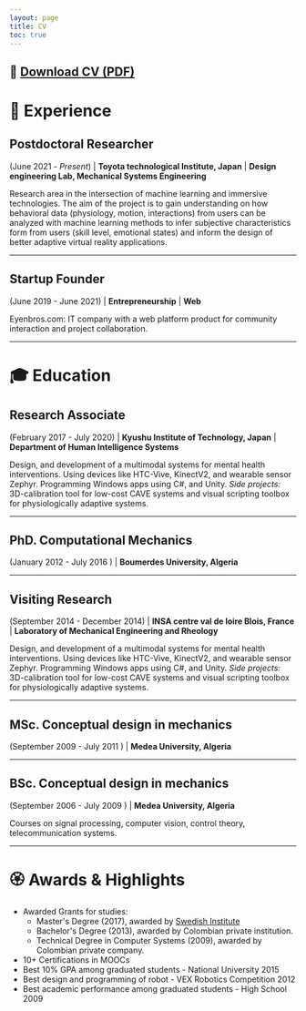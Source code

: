 ```yaml
---
layout: page
title: CV
toc: true
---
```


📄 <a href="{{ site.baseurl }}{% link /assets/files/Brahim-Benaissa_CV.pdf %}" target="_blank">Download CV (PDF)</a>
---

# 🧰 Experience

## Postdoctoral Researcher
(June 2021 - *Present*) | **Toyota technological Institute, Japan** | **Design engineering Lab, Mechanical Systems Engineering**

Research area in the intersection of machine learning and immersive technologies.
The aim of the project is to gain understanding on how behavioral data (physiology, motion, interactions) from users can be analyzed with machine learning methods to infer subjective characteristics form from users (skill level, emotional states) and inform the design of better adaptive virtual reality applications.

---

## Startup Founder
(June 2019 - June 2021) | **Entrepreneurship** | **Web** 

Eyenbros.com: IT company with a web platform product for community interaction and project
collaboration.  

---

# 🎓 Education

## Research Associate
(February 2017 - July 2020) | **Kyushu Institute of Technology, Japan** | **Department of Human Intelligence Systems**

Design, and development of a multimodal systems for mental health interventions. Using devices like HTC-Vive, KinectV2, and wearable sensor Zephyr. Programming Windows apps using C#, and Unity. *Side projects:* 3D-calibration tool for low-cost CAVE systems and visual scripting toolbox for physiologically adaptive systems.

---

## PhD. Computational Mechanics
(January 2012 - July 2016 ) | **Boumerdes University, Algeria**


---

## Visiting Research
(September 2014 - December 2014) | **INSA centre val de loire Blois, France** | **Laboratory of Mechanical Engineering and Rheology**

Design, and development of a multimodal systems for mental health interventions. Using devices like HTC-Vive, KinectV2, and wearable sensor Zephyr. Programming Windows apps using C#, and Unity. *Side projects:* 3D-calibration tool for low-cost CAVE systems and visual scripting toolbox for physiologically adaptive systems.

---
## MSc. Conceptual design in mechanics
(September 2009 - July 2011 ) | **Medea University, Algeria**


---
## BSc. Conceptual design in mechanics
(September 2006 - July 2009 ) | **Medea University, Algeria**

Courses on signal processing, computer vision, control theory, telecommunication systems.

---

# 🏵️ Awards & Highlights

- Awarded Grants for studies:
    - Master's Degree (2017), awarded by [Swedish Institute](https://eng.si.se/scholarship/the-swedish-institute-study-scholarships/)
    - Bachelor's Degree (2013), awarded by Colombian private institution.
    - Technical Degree in Computer Systems (2009), awarded by Colombian private company.
- 10+ Certifications in MOOCs
- Best 10% GPA among graduated students - National University 2015
- Best design and programming of robot - VEX Robotics Competition 2012
- Best academic performance among graduated students - High School 2009
